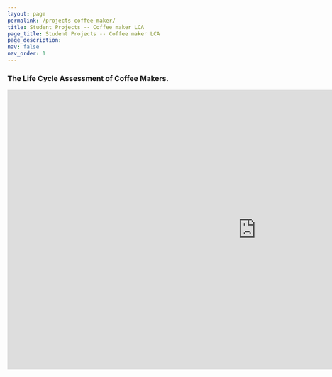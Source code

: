 ```yaml
---
layout: page
permalink: /projects-coffee-maker/
title: Student Projects -- Coffee maker LCA
page_title: Student Projects -- Coffee maker LCA
page_description:
nav: false
nav_order: 1
---
```


### The Life Cycle Assessment of Coffee Makers.

<iframe width="1120" height="630" src="https://www.youtube.com/embed/Q-QDPMjKz5s?si=T0pX0X8rPSTxEzzE" title="YouTube video player" frameborder="0" allow="accelerometer; autoplay; clipboard-write; encrypted-media; gyroscope; picture-in-picture; web-share" referrerpolicy="strict-origin-when-cross-origin" allowfullscreen></iframe>


<!--
<video width="1280" height="720" controls preload="auto">
  <source src="{{ site.baseurl }}/assets/video/Coffee EIOLCA.mp4" type="video/mp4">
  Your browser does not support the video tag.
</video>
-->

